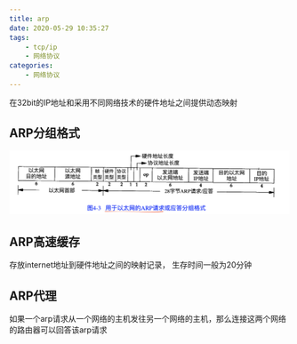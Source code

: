 ```yaml
---
title: arp
date: 2020-05-29 10:35:27
tags: 
    - tcp/ip
    - 网络协议
categories:
    - 网络协议
---
```



在32bit的IP地址和采用不同网络技术的硬件地址之间提供动态映射

## ARP分组格式

![](tcpip地址解析协议/arp.png)

## ARP高速缓存

存放internet地址到硬件地址之间的映射记录， 生存时间一般为20分钟


## ARP代理

如果一个arp请求从一个网络的主机发往另一个网络的主机，那么连接这两个网络的路由器可以回答该arp请求


